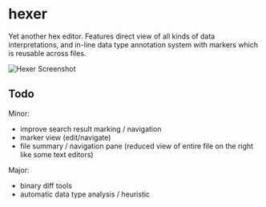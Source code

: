 # hexer

Yet another hex editor. Features direct view of all kinds of data interpretations, and in-line data type annotation system with markers which is reusable across files.

![Hexer Screenshot](http://abload.de/img/28os6v.png)

## Todo

Minor:
- improve search result marking / navigation
- marker view (edit/navigate)
- file summary / navigation pane (reduced view of entire file on the right like some text editors)

Major:
- binary diff tools
- automatic data type analysis / heuristic
